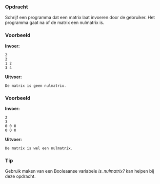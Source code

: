 ### Opdracht
Schrijf een programma dat een matrix laat invoeren door de gebruiker.
Het programma gaat na of de matrix een nulmatrix is.


### Voorbeeld

**Invoer:**

    2
    2
    1 2
    3 4

**Uitvoer:**

    De matrix is geen nulmatrix.

### Voorbeeld

**Invoer:**

    2
    3
    0 0 0
    0 0 0

**Uitvoer:**

    De matrix is wel een nulmatrix.

### Tip
Gebruik maken van een Booleaanse variabele *is_nulmatrix?* kan helpen bij deze opdracht.

